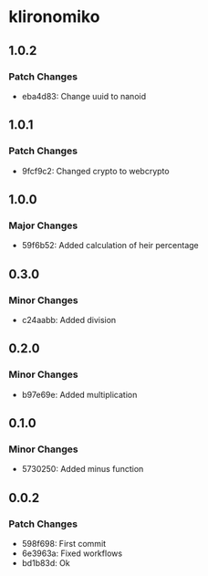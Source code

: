 # klironomiko

## 1.0.2

### Patch Changes

- eba4d83: Change uuid to nanoid

## 1.0.1

### Patch Changes

- 9fcf9c2: Changed crypto to webcrypto

## 1.0.0

### Major Changes

- 59f6b52: Added calculation of heir percentage

## 0.3.0

### Minor Changes

- c24aabb: Added division

## 0.2.0

### Minor Changes

- b97e69e: Added multiplication

## 0.1.0

### Minor Changes

- 5730250: Added minus function

## 0.0.2

### Patch Changes

- 598f698: First commit
- 6e3963a: Fixed workflows
- bd1b83d: Ok
